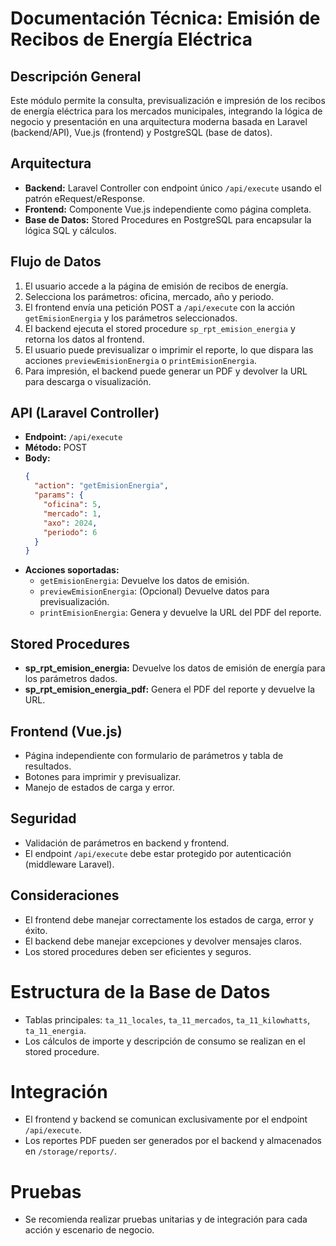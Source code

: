 # Documentación Técnica: Emisión de Recibos de Energía Eléctrica

## Descripción General
Este módulo permite la consulta, previsualización e impresión de los recibos de energía eléctrica para los mercados municipales, integrando la lógica de negocio y presentación en una arquitectura moderna basada en Laravel (backend/API), Vue.js (frontend) y PostgreSQL (base de datos).

## Arquitectura
- **Backend:** Laravel Controller con endpoint único `/api/execute` usando el patrón eRequest/eResponse.
- **Frontend:** Componente Vue.js independiente como página completa.
- **Base de Datos:** Stored Procedures en PostgreSQL para encapsular la lógica SQL y cálculos.

## Flujo de Datos
1. El usuario accede a la página de emisión de recibos de energía.
2. Selecciona los parámetros: oficina, mercado, año y periodo.
3. El frontend envía una petición POST a `/api/execute` con la acción `getEmisionEnergia` y los parámetros seleccionados.
4. El backend ejecuta el stored procedure `sp_rpt_emision_energia` y retorna los datos al frontend.
5. El usuario puede previsualizar o imprimir el reporte, lo que dispara las acciones `previewEmisionEnergia` o `printEmisionEnergia`.
6. Para impresión, el backend puede generar un PDF y devolver la URL para descarga o visualización.

## API (Laravel Controller)
- **Endpoint:** `/api/execute`
- **Método:** POST
- **Body:**
  ```json
  {
    "action": "getEmisionEnergia",
    "params": {
      "oficina": 5,
      "mercado": 1,
      "axo": 2024,
      "periodo": 6
    }
  }
  ```
- **Acciones soportadas:**
  - `getEmisionEnergia`: Devuelve los datos de emisión.
  - `previewEmisionEnergia`: (Opcional) Devuelve datos para previsualización.
  - `printEmisionEnergia`: Genera y devuelve la URL del PDF del reporte.

## Stored Procedures
- **sp_rpt_emision_energia:** Devuelve los datos de emisión de energía para los parámetros dados.
- **sp_rpt_emision_energia_pdf:** Genera el PDF del reporte y devuelve la URL.

## Frontend (Vue.js)
- Página independiente con formulario de parámetros y tabla de resultados.
- Botones para imprimir y previsualizar.
- Manejo de estados de carga y error.

## Seguridad
- Validación de parámetros en backend y frontend.
- El endpoint `/api/execute` debe estar protegido por autenticación (middleware Laravel).

## Consideraciones
- El frontend debe manejar correctamente los estados de carga, error y éxito.
- El backend debe manejar excepciones y devolver mensajes claros.
- Los stored procedures deben ser eficientes y seguros.

# Estructura de la Base de Datos
- Tablas principales: `ta_11_locales`, `ta_11_mercados`, `ta_11_kilowhatts`, `ta_11_energia`.
- Los cálculos de importe y descripción de consumo se realizan en el stored procedure.

# Integración
- El frontend y backend se comunican exclusivamente por el endpoint `/api/execute`.
- Los reportes PDF pueden ser generados por el backend y almacenados en `/storage/reports/`.

# Pruebas
- Se recomienda realizar pruebas unitarias y de integración para cada acción y escenario de negocio.
